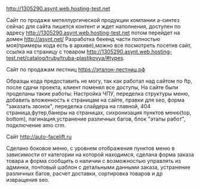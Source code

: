 ﻿http://1305290.asynt.web.hosting-test.net

Сайт по продаже метеллургической продукции компании а-синтез
сейчас для сайта пишется контент и ждет наполнения, доступен по адресу
http://1305290.asynt.web.hosting-test.net  потом перейдет на домен http://asynt.net/
Разработка бекенд части полностью моя(примеры кода есть в архиве),можно все посмотреть
посетив сайт, ссылка на страницу с товаром http://1305290.asynt.web.hosting-test.net/catalog/truby/truba-plastikovya/#types.

Сайт по продажам лестниц https://эталон-лестниц.рф

Образцы кода предоставить не могу, так как работал над сайтом по ftp,
после сдачи проекта, клиент поменял все доступы,
На сайте были проделаны такие работы: Настройка ЧПУ, переделка структуры меню,
добавить вложенность к страницам на сайте, правки для seo, форма "заказать звонок",
переделка слайдера на главной, 404 страница,футер,банеры на страницах, сихронизация
пунктов меню(top, bottom), пагинация,устранение различных багов, блок "этапы работ", подключение amo crm.

Сайт http://auto-facelift.ru

Сделано боковое меню, с уровнем отображения пунктов меню в зависимости от категории на которой
находимся, сделана форма заказа товара и форма сообщить о наличии с возможностью управлять из
админки, почтовый шаблон с детальными данными заказа, устранение различных багов, расчет доставки,
сортировка товаров и др извращения seo.
